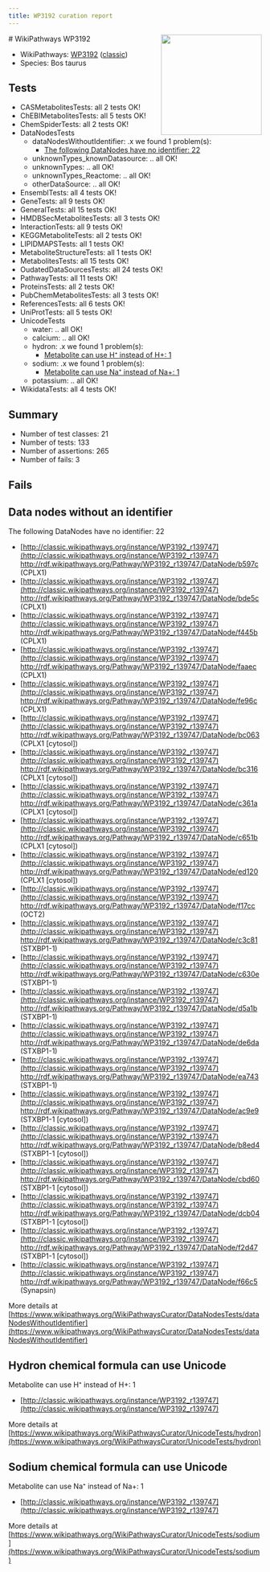```yaml
---
title: WP3192 curation report
---
```


<img style="float: right; width: 200px" src="https://upload.wikimedia.org/wikipedia/commons/thumb/8/83/Wplogo_with_text_500.png/640px-Wplogo_with_text_500.png" />
# WikiPathways WP3192

* WikiPathways: [WP3192](https://wikipathways.org/pathways/WP3192) ([classic](https://classic.wikipathways.org/instance/WP3192))
* Species: Bos taurus
## Tests
* CASMetabolitesTests: all 2 tests OK!
* ChEBIMetabolitesTests: all 5 tests OK!
* ChemSpiderTests: all 2 tests OK!
* DataNodesTests
    * dataNodesWithoutIdentifier: .x we found 1 problem(s):
        * [The following DataNodes have no identifier: 22](#8792c4b1)
    * unknownTypes_knownDatasource: .. all OK!
    * unknownTypes: .. all OK!
    * unknownTypes_Reactome: .. all OK!
    * otherDataSource: .. all OK!
* EnsemblTests: all 4 tests OK!
* GeneTests: all 9 tests OK!
* GeneralTests: all 15 tests OK!
* HMDBSecMetabolitesTests: all 3 tests OK!
* InteractionTests: all 9 tests OK!
* KEGGMetaboliteTests: all 2 tests OK!
* LIPIDMAPSTests: all 1 tests OK!
* MetaboliteStructureTests: all 1 tests OK!
* MetabolitesTests: all 15 tests OK!
* OudatedDataSourcesTests: all 24 tests OK!
* PathwayTests: all 11 tests OK!
* ProteinsTests: all 2 tests OK!
* PubChemMetabolitesTests: all 3 tests OK!
* ReferencesTests: all 6 tests OK!
* UniProtTests: all 5 tests OK!
* UnicodeTests
    * water: .. all OK!
    * calcium: .. all OK!
    * hydron: .x we found 1 problem(s):
        * [Metabolite can use H⁺ instead of H+: 1](#484bab84)
    * sodium: .x we found 1 problem(s):
        * [Metabolite can use Na⁺ instead of Na+: 1](#2cc83479)
    * potassium: .. all OK!
* WikidataTests: all 4 tests OK!


## Summary

* Number of test classes: 21
* Number of tests: 133
* Number of assertions: 265
* Number of fails: 3

## Fails

<a name="8792c4b1" />

## Data nodes without an identifier

The following DataNodes have no identifier: 22

* [http://classic.wikipathways.org/instance/WP3192_r139747](http://classic.wikipathways.org/instance/WP3192_r139747) http://rdf.wikipathways.org/Pathway/WP3192_r139747/DataNode/b597c (CPLX1)
* [http://classic.wikipathways.org/instance/WP3192_r139747](http://classic.wikipathways.org/instance/WP3192_r139747) http://rdf.wikipathways.org/Pathway/WP3192_r139747/DataNode/bde5c (CPLX1)
* [http://classic.wikipathways.org/instance/WP3192_r139747](http://classic.wikipathways.org/instance/WP3192_r139747) http://rdf.wikipathways.org/Pathway/WP3192_r139747/DataNode/f445b (CPLX1)
* [http://classic.wikipathways.org/instance/WP3192_r139747](http://classic.wikipathways.org/instance/WP3192_r139747) http://rdf.wikipathways.org/Pathway/WP3192_r139747/DataNode/faaec (CPLX1)
* [http://classic.wikipathways.org/instance/WP3192_r139747](http://classic.wikipathways.org/instance/WP3192_r139747) http://rdf.wikipathways.org/Pathway/WP3192_r139747/DataNode/fe96c (CPLX1)
* [http://classic.wikipathways.org/instance/WP3192_r139747](http://classic.wikipathways.org/instance/WP3192_r139747) http://rdf.wikipathways.org/Pathway/WP3192_r139747/DataNode/bc063 (CPLX1 [cytosol])
* [http://classic.wikipathways.org/instance/WP3192_r139747](http://classic.wikipathways.org/instance/WP3192_r139747) http://rdf.wikipathways.org/Pathway/WP3192_r139747/DataNode/bc316 (CPLX1 [cytosol])
* [http://classic.wikipathways.org/instance/WP3192_r139747](http://classic.wikipathways.org/instance/WP3192_r139747) http://rdf.wikipathways.org/Pathway/WP3192_r139747/DataNode/c361a (CPLX1 [cytosol])
* [http://classic.wikipathways.org/instance/WP3192_r139747](http://classic.wikipathways.org/instance/WP3192_r139747) http://rdf.wikipathways.org/Pathway/WP3192_r139747/DataNode/c651b (CPLX1 [cytosol])
* [http://classic.wikipathways.org/instance/WP3192_r139747](http://classic.wikipathways.org/instance/WP3192_r139747) http://rdf.wikipathways.org/Pathway/WP3192_r139747/DataNode/ed120 (CPLX1 [cytosol])
* [http://classic.wikipathways.org/instance/WP3192_r139747](http://classic.wikipathways.org/instance/WP3192_r139747) http://rdf.wikipathways.org/Pathway/WP3192_r139747/DataNode/f17cc (OCT2)
* [http://classic.wikipathways.org/instance/WP3192_r139747](http://classic.wikipathways.org/instance/WP3192_r139747) http://rdf.wikipathways.org/Pathway/WP3192_r139747/DataNode/c3c81 (STXBP1-1)
* [http://classic.wikipathways.org/instance/WP3192_r139747](http://classic.wikipathways.org/instance/WP3192_r139747) http://rdf.wikipathways.org/Pathway/WP3192_r139747/DataNode/c630e (STXBP1-1)
* [http://classic.wikipathways.org/instance/WP3192_r139747](http://classic.wikipathways.org/instance/WP3192_r139747) http://rdf.wikipathways.org/Pathway/WP3192_r139747/DataNode/d5a1b (STXBP1-1)
* [http://classic.wikipathways.org/instance/WP3192_r139747](http://classic.wikipathways.org/instance/WP3192_r139747) http://rdf.wikipathways.org/Pathway/WP3192_r139747/DataNode/de6da (STXBP1-1)
* [http://classic.wikipathways.org/instance/WP3192_r139747](http://classic.wikipathways.org/instance/WP3192_r139747) http://rdf.wikipathways.org/Pathway/WP3192_r139747/DataNode/ea743 (STXBP1-1)
* [http://classic.wikipathways.org/instance/WP3192_r139747](http://classic.wikipathways.org/instance/WP3192_r139747) http://rdf.wikipathways.org/Pathway/WP3192_r139747/DataNode/ac9e9 (STXBP1-1 [cytosol])
* [http://classic.wikipathways.org/instance/WP3192_r139747](http://classic.wikipathways.org/instance/WP3192_r139747) http://rdf.wikipathways.org/Pathway/WP3192_r139747/DataNode/b8ed4 (STXBP1-1 [cytosol])
* [http://classic.wikipathways.org/instance/WP3192_r139747](http://classic.wikipathways.org/instance/WP3192_r139747) http://rdf.wikipathways.org/Pathway/WP3192_r139747/DataNode/cbd60 (STXBP1-1 [cytosol])
* [http://classic.wikipathways.org/instance/WP3192_r139747](http://classic.wikipathways.org/instance/WP3192_r139747) http://rdf.wikipathways.org/Pathway/WP3192_r139747/DataNode/dcb04 (STXBP1-1 [cytosol])
* [http://classic.wikipathways.org/instance/WP3192_r139747](http://classic.wikipathways.org/instance/WP3192_r139747) http://rdf.wikipathways.org/Pathway/WP3192_r139747/DataNode/f2d47 (STXBP1-1 [cytosol])
* [http://classic.wikipathways.org/instance/WP3192_r139747](http://classic.wikipathways.org/instance/WP3192_r139747) http://rdf.wikipathways.org/Pathway/WP3192_r139747/DataNode/f66c5 (Synapsin)


More details at [https://www.wikipathways.org/WikiPathwaysCurator/DataNodesTests/dataNodesWithoutIdentifier](https://www.wikipathways.org/WikiPathwaysCurator/DataNodesTests/dataNodesWithoutIdentifier)

<a name="484bab84" />

## Hydron chemical formula can use Unicode

Metabolite can use H⁺ instead of H+: 1

* [http://classic.wikipathways.org/instance/WP3192_r139747](http://classic.wikipathways.org/instance/WP3192_r139747)


More details at [https://www.wikipathways.org/WikiPathwaysCurator/UnicodeTests/hydron](https://www.wikipathways.org/WikiPathwaysCurator/UnicodeTests/hydron)

<a name="2cc83479" />

## Sodium chemical formula can use Unicode

Metabolite can use Na⁺ instead of Na+: 1

* [http://classic.wikipathways.org/instance/WP3192_r139747](http://classic.wikipathways.org/instance/WP3192_r139747)


More details at [https://www.wikipathways.org/WikiPathwaysCurator/UnicodeTests/sodium](https://www.wikipathways.org/WikiPathwaysCurator/UnicodeTests/sodium)

